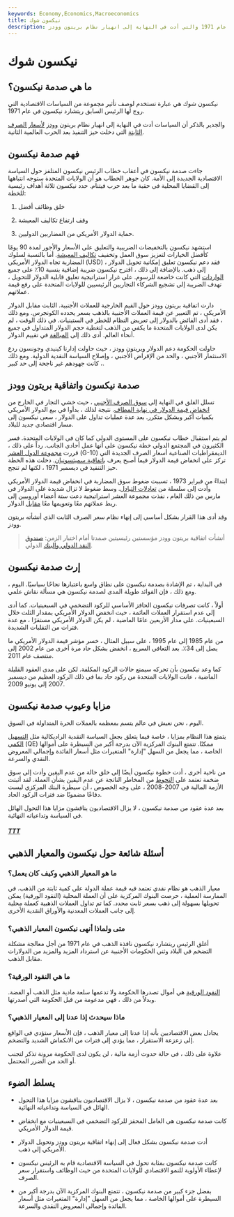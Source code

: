 ```yaml
---
keywords: Economy,Economics,Macroeconomics
title: نيكسون شوك
description: يشير نيكسون شوك إلى الإجراءات الاقتصادية التي اتخذها الرئيس ريتشارد نيكسون في عام 1971 والتي أدت في النهاية إلى انهيار نظام بريتون وودز.
---
```


# نيكسون شوك
## ما هي صدمة نيكسون؟

نيكسون شوك هي عبارة تستخدم لوصف تأثير مجموعة من السياسات الاقتصادية التي روج لها الرئيس السابق ريتشارد نيكسون في عام 1971.

والجدير بالذكر أن السياسات أدت في النهاية إلى انهيار نظام بريتون [وودز](/brettonwoodsagreement) [لأسعار الصرف الثابتة](/fixedexchangerate) التي دخلت حيز التنفيذ بعد الحرب العالمية الثانية.

## فهم صدمة نيكسون

جاءت صدمة نيكسون في أعقاب خطاب الرئيس نيكسون المتلفز حول السياسة الاقتصادية الجديدة إلى الأمة. كان جوهر الخطاب هو أن الولايات المتحدة ستوجه انتباهها إلى القضايا المحلية في حقبة ما بعد حرب فيتنام. حدد نيكسون ثلاثة أهداف رئيسية للخطة:

1. خلق وظائف أفضل

1. وقف ارتفاع تكاليف المعيشة

1. حماية الدولار الأمريكي من المضاربين الدوليين.

استشهد نيكسون بالتخفيضات الضريبية والتعليق على الأسعار والأجور لمدة 90 يومًا كأفضل الخيارات لتعزيز سوق العمل وتخفيف [تكاليف المعيشة](/cost-of-living). أما بالنسبة لسلوك المضاربة تجاه الدولار الأمريكي (USD) ، فقد دعم نيكسون تعليق إمكانية تحويل الدولار إلى ذهب. بالإضافة إلى ذلك ، اقترح نيكسون ضريبة إضافية بنسبة 10٪ على جميع [الواردات](/import) التي كانت خاضعة للرسوم. على غرار استراتيجية تعليق قابلية الدولار للتحويل ، تهدف الضريبة إلى تشجيع الشركاء التجاريين الرئيسيين للولايات المتحدة على رفع قيمة عملاتهم.

دارت اتفاقية بريتون وودز حول القيم الخارجية للعملات الأجنبية. الثابت مقابل الدولار الأمريكي ، تم التعبير عن قيمة العملات الأجنبية بالذهب بسعر يحدده الكونجرس. ومع ذلك ، فقد أدى الفائض بالدولار إلى تعريض النظام للخطر في الستينيات. في ذلك الوقت ، لم يكن لدى الولايات المتحدة ما يكفي من الذهب لتغطية حجم الدولار المتداول في جميع أنحاء العالم. أدى ذلك إلى [المبالغة](/overvalued) في تقييم الدولار.

حاولت الحكومة دعم الدولار وبريتون وودز ، حيث حاولت إدارتا كينيدي وجونسون ردع الاستثمار الأجنبي ، والحد من الإقراض الأجنبي ، وإصلاح السياسة النقدية الدولية. ومع ذلك ، كانت جهودهم غير ناجحة إلى حد كبير.

## صدمة نيكسون واتفاقية بريتون وودز

تسلل القلق في النهاية إلى [سوق الصرف الأجنبي](/foreign-exchange-markets) ، حيث خشي التجار في الخارج من [انخفاض قيمة الدولار في نهاية المطاف](/devaluation). نتيجة لذلك ، بدأوا في بيع الدولار الأمريكي بكميات أكبر وبشكل متكرر. بعد عدة عمليات تداول على الدولار ، سعى نيكسون إلى مسار اقتصادي جديد للبلاد.

لم يتم استقبال خطاب نيكسون على المستوى الدولي كما كان في الولايات المتحدة. فسر الكثيرون في المجتمع الدولي خطة نيكسون على أنها عمل أحادي الجانب. رداً على ذلك ، قررت [مجموعة الدول العشر](/groupoften) (G-10) الديمقراطيات الصناعية أسعار الصرف الجديدة التي تركز على انخفاض قيمة الدولار فيما أصبح يعرف [باتفاقية سميثسونيان](/smithsonian-agreement). دخلت هذه الخطة حيز التنفيذ في ديسمبر 1971 ، لكنها لم تنجح.

ابتداءً من فبراير 1973 ، تسببت ضغوط سوق المضاربة في انخفاض قيمة الدولار الأمريكي وأدت إلى سلسلة من [تعادلات التبادل](/parityprice). وسط ضغوط لا تزال شديدة على الدولار في مارس من ذلك العام ، نفذت مجموعة العشر استراتيجية دعت ستة أعضاء أوروبيين إلى ربط عملاتهم معًا وتعويمها معًا [مقابل](/float) الدولار.

وقد أدى هذا القرار بشكل أساسي إلى إنهاء نظام سعر الصرف الثابت الذي أنشأته بريتون وودز.

> أنشأت اتفاقية بريتون وودز مؤسستين رئيسيتين صمدتا أمام اختبار الزمن: [صندوق النقد الدولي والبنك](/imf) الدولي.

>

## إرث صدمة نيكسون

في البداية ، تم الإشادة بصدمة نيكسون على نطاق واسع باعتبارها نجاحًا سياسيًا. اليوم ، ومع ذلك ، فإن الفوائد طويلة المدى لصدمة نيكسون هي مسألة نقاش علمي.

أولاً ، كانت تصرفات نيكسون الحافز الأساسي للركود التضخمي في السبعينيات. كما أدى إلى عدم استقرار العملات العائمة ، حيث انخفض الدولار الأمريكي بمقدار الثلث خلال السبعينيات. على مدار الأربعين عامًا الماضية ، لم يكن الدولار الأمريكي مستقرًا ، مع عدة فترات من التقلبات الشديدة.

من عام 1985 إلى عام 1995 ، على سبيل المثال ، خسر مؤشر قيمة الدولار الأمريكي ما يصل إلى 34٪. بعد التعافي السريع ، انخفض بشكل حاد مرة أخرى من عام 2002 إلى منتصف عام 2011.

كما وعد نيكسون بأن تحركه سيمنع حالات الركود المكلفة. لكن على مدى العقود القليلة الماضية ، عانت الولايات المتحدة من ركود حاد بما في ذلك الركود العظيم من ديسمبر 2007 إلى يونيو 2009.

## مزايا وعيوب صدمة نيكسون

اليوم ، نحن نعيش في عالم يتسم بمعظمه بالعملات الحرة المتداولة في السوق.

يتمتع هذا النظام بمزايا ، خاصة فيما يتعلق بجعل السياسة النقدية الراديكالية مثل [التسهيل الكمي](/quantitative-easing) (QE) ممكنًا. تتمتع البنوك المركزية الآن بدرجة أكبر من السيطرة على أموالها الخاصة ، مما يجعل من السهل "إدارة" المتغيرات مثل أسعار الفائدة وإجمالي المعروض النقدي والسرعة.

من ناحية أخرى ، أدت خطوة نيكسون أيضًا إلى خلق حالة من عدم اليقين وأدت إلى سوق ضخمة تعتمد على [التحوط](/hedge) من المخاطر الناتجة عن عدم اليقين بشأن العملة. لقد أثبتت الأزمة المالية في 2007-2008 ، على وجه الخصوص ، أن سيطرة البنك المركزي ليست دفاعًا مضمونًا ضد فترات الركود الحاد.

بعد عدة عقود من صدمة نيكسون ، لا يزال الاقتصاديون يناقشون مزايا هذا التحول الهائل في السياسة وتداعياته النهائية.

<h5> <a href=""> TTT </a> </h5>

## أسئلة شائعة حول نيكسون والمعيار الذهبي

### ما هو المعيار الذهبي وكيف كان يعمل؟

معيار الذهب هو نظام نقدي تعتمد فيه قيمة عملة الدولة على كمية ثابتة من الذهب. في الممارسة العملية ، حرصت البنوك المركزية على أن العملة المحلية (النقود الورقية) يمكن تحويلها بسهولة إلى ذهب بسعر ثابت محدد. كما تم تداول العملات الذهبية كعملة محلية إلى جانب العملات المعدنية والأوراق النقدية الأخرى.

### متى ولماذا أنهى نيكسون المعيار الذهبي؟

أغلق الرئيس ريتشارد نيكسون نافذة الذهب في عام 1971 من أجل معالجة مشكلة التضخم في البلاد وثني الحكومات الأجنبية عن استرداد المزيد والمزيد من الدولارات مقابل الذهب.

### ما هي النقود الورقية؟

[النقود الورقية](/fiatmoney) هي أموال تصدرها الحكومة ولا تدعمها سلعة مادية مثل الذهب أو الفضة. وبدلاً من ذلك ، فهي مدعومة من قبل الحكومة التي أصدرتها.

### ماذا سيحدث إذا عدنا إلى المعيار الذهبي؟

يجادل بعض الاقتصاديين بأنه إذا عدنا إلى معيار الذهب ، فإن الأسعار ستؤدي في الواقع إلى زعزعة الاستقرار ، مما يؤدي إلى فترات من الانكماش الشديد والتضخم.

علاوة على ذلك ، في حالة حدوث أزمة مالية ، لن يكون لدى الحكومة مرونة تذكر لتجنب أو الحد من الضرر المحتمل.

## يسلط الضوء

- بعد عدة عقود من صدمة نيكسون ، لا يزال الاقتصاديون يناقشون مزايا هذا التحول الهائل في السياسة وتداعياته النهائية.

- كانت صدمة نيكسون هي العامل المحفز للركود التضخمي في السبعينيات مع انخفاض قيمة الدولار الأمريكي.

- أدت صدمة نيكسون بشكل فعال إلى إنهاء اتفاقية بريتون وودز وتحويل الدولار الأمريكي إلى ذهب.

- كانت صدمة نيكسون بمثابة تحول في السياسة الاقتصادية قام به الرئيس نيكسون لإعطاء الأولوية للنمو الاقتصادي للولايات المتحدة من حيث الوظائف واستقرار سعر الصرف.

- بفضل جزء كبير من صدمة نيكسون ، تتمتع البنوك المركزية الآن بدرجة أكبر من السيطرة على أموالها الخاصة ، مما يجعل من السهل "إدارة" المتغيرات مثل أسعار الفائدة وإجمالي المعروض النقدي والسرعة.

